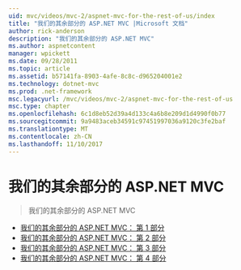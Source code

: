 ```yaml
---
uid: mvc/videos/mvc-2/aspnet-mvc-for-the-rest-of-us/index
title: "我们的其余部分的 ASP.NET MVC |Microsoft 文档"
author: rick-anderson
description: "我们的其余部分的 ASP.NET MVC"
ms.author: aspnetcontent
manager: wpickett
ms.date: 09/28/2011
ms.topic: article
ms.assetid: b57141fa-8903-4afe-8c8c-d965204001e2
ms.technology: dotnet-mvc
ms.prod: .net-framework
msc.legacyurl: /mvc/videos/mvc-2/aspnet-mvc-for-the-rest-of-us
msc.type: chapter
ms.openlocfilehash: 6c1d8eb52d39a4d133c4a6b8e209d1d4990f0b77
ms.sourcegitcommit: 9a9483aceb34591c97451997036a9120c3fe2baf
ms.translationtype: MT
ms.contentlocale: zh-CN
ms.lasthandoff: 11/10/2017
---
```

<a name="aspnet-mvc-for-the-rest-of-us"></a>我们的其余部分的 ASP.NET MVC
====================
> 我们的其余部分的 ASP.NET MVC


- [我们的其余部分的 ASP.NET MVC： 第 1 部分](aspnet-mvc-for-the-rest-of-us-part-1.md)
- [我们的其余部分的 ASP.NET MVC： 第 2 部分](aspnet-mvc-for-the-rest-of-us-part-2.md)
- [我们的其余部分的 ASP.NET MVC： 第 3 部分](aspnet-mvc-for-the-rest-of-us-part-3.md)
- [我们的其余部分的 ASP.NET MVC： 第 4 部分](aspnet-mvc-for-the-rest-of-us-part-4.md)
